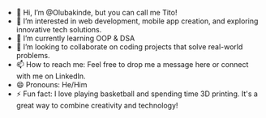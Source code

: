 - 👋 Hi, I’m @Olubakinde, but you can call me Tito!
- 👀 I’m interested in web development, mobile app creation, and exploring innovative tech solutions.
- 🌱 I’m currently learning OOP & DSA
- 💞️ I’m looking to collaborate on coding projects that solve real-world problems.
- 📫 How to reach me: Feel free to drop me a message here or connect with me on LinkedIn.
- 😄 Pronouns: He/Him
- ⚡ Fun fact: I love playing basketball and spending time 3D printing. It's a great way to combine creativity and technology!

<!---
Olubakinde/Olubakinde is a ✨ special ✨ repository because its `README.md` (this file) appears on your GitHub profile.
You can click the Preview link to take a look at your changes.
--->

